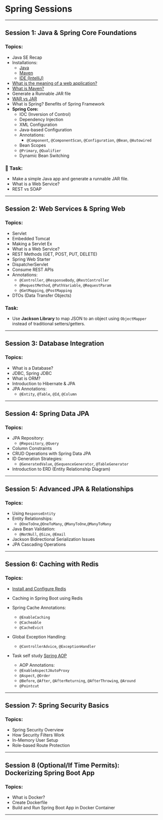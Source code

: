 # Spring Sessions

---

##  Session 1: Java & Spring Core Foundations

### Topics:
- Java SE Recap
- Installations:
  - [Java](https://www.codejava.net/java-se/download-and-install-java-11-openjdk-and-oracle-jdk)  
  - [Maven](https://phoenixnap.com/kb/install-maven-windows)
  - [IDE (IntelliJ)](https://www.jetbrains.com/idea/download/?section=linux)
- [What is the meaning of a web application?](https://aws.amazon.com/what-is/web-application/)
- [What is Maven?](https://www.marcobehler.com/guides/mvn-clean-install-a-short-guide-to-maven)
- Generate a Runnable JAR file
- [WAR vs JAR](https://www.baeldung.com/java-jar-war-packaging)
- What is Spring? Benefits of Spring Framework
- **Spring Core:**
  - IOC (Inversion of Control)
  - Dependency Injection
  - XML Configuration
  - Java-based Configuration
  - Annotations:
    - `@Component`, `@ComponentScan`, `@Configuration`, `@Bean`, `@Autowired`
  - Bean Scopes
  - `@Primary`, `@Qualifier`
  - Dynamic Bean Switching

### 📝 Task:
- Make a simple Java app and generate a runnable JAR file.
- What is a Web Service?
- REST vs SOAP

---

##  Session 2: Web Services & Spring Web

### Topics:
- Servlet
- Embedded Tomcat
- Making a Servlet Ex
- What is a Web Service?
- REST Methods (GET, POST, PUT, DELETE)
- Spring Web Starter
- DispatcherServlet
- Consume REST APIs
- Annotations:
  - `@Controller`, `@ResponseBody`, `@RestController`
  - `@RequestMethod`, `@PathVariable`, `@RequestParam`
  - `@GetMapping`, `@PostMapping`
- DTOs (Data Transfer Objects)

###  Task:
- Use **Jackson Library** to map JSON to an object using `ObjectMapper` instead of traditional setters/getters.

---

##  Session 3: Database Integration

### Topics:
- What is a Database?
- JDBC, Spring JDBC
- What is ORM?
- Introduction to Hibernate & JPA
- JPA Annotations:
  - `@Entity`, `@Table`, `@Id`, `@Column`

---

##  Session 4: Spring Data JPA

### Topics:
- JPA Repository:
  - `@Repository`, `@Query`
- Column Constraints
- CRUD Operations with Spring Data JPA
- ID Generation Strategies:
  - `@GeneratedValue`, `@SequenceGenerator`, `@TableGenerator`
- Introduction to ERD (Entity Relationship Diagram)

---

##  Session 5: Advanced JPA & Relationships

### Topics:
- Using `ResponseEntity`
- Entity Relationships:
  - `@OneToOne`,`@OneToMany`, `@ManyToOne`,`@ManyToMany`
- Java Bean Validation:
  - `@NotNull`, `@Size`, `@Email`
- Jackson Bidirectional Serialization Issues
- JPA Cascading Operations

---

##  Session 6: Caching with Redis

### Topics:
- [Install and Configure Redis](https://www.youtube.com/watch?v=DLKzd3bvgt8&ab_channel=TrendingCode)
- Caching in Spring Boot using Redis
- Spring Cache Annotations:
  - `@EnableCaching`
  - `@Cacheable`
  - `@CacheEvict`
 
- Global Exception Handling:
  - `@ControllerAdvice`, `@ExceptionHandler`
 
- Task self study
  [Spring AOP](https://medium.com/@alxkm/spring-aop-explained-how-to-implement-aspect-oriented-programming-in-your-spring-application-17cee1da12e8)
  - AOP Annotations:
  - `@EnableAspectJAutoProxy`
  - `@Aspect`, `@Order`
  - `@Before`, `@After`, `@AfterReturning`, `@AfterThrowing`, `@Around`
  - `@Pointcut`

---

##  Session 7: Spring Security Basics

### Topics:
- Spring Security Overview
- How Security Filters Work
- In-Memory User Setup
- Role-based Route Protection

---

##  Session 8 (Optional/If Time Permits): Dockerizing Spring Boot App

### Topics:
- What is Docker?
- Create Dockerfile
- Build and Run Spring Boot App in Docker Container

---

